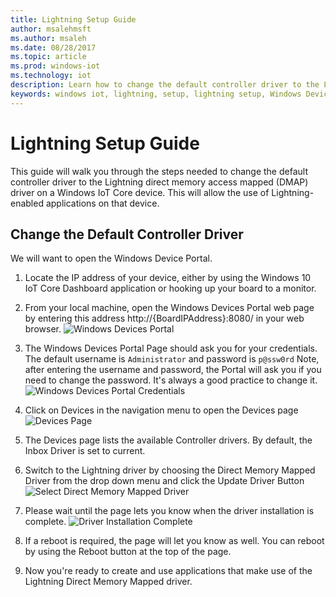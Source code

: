 ```yaml
---
title: Lightning Setup Guide
author: msalehmsft
ms.author: msaleh
ms.date: 08/28/2017
ms.topic: article
ms.prod: windows-iot
ms.technology: iot
description: Learn how to change the default controller driver to the Lightning DMAP driver on a device.
keywords: windows iot, lightning, setup, lightning setup, Windows Device Portal
---
```


# Lightning Setup Guide

This guide will walk you through the steps needed to change the default controller driver to the Lightning direct memory access mapped (DMAP) driver on a Windows IoT Core device. This will allow the use of Lightning-enabled applications on that device.

## Change the Default Controller Driver

We will want to open the Windows Device Portal.

1. Locate the IP address of your device, either by using the Windows 10 IoT Core Dashboard application or hooking up your board to a monitor.

2. From your local machine, open the Windows Devices Portal web page by entering this address http://{BoardIPAddress}:8080/ in your web browser.
   ![Windows Devices Portal](../media/LightningSetup/dmap1.png)

3. The Windows Devices Portal Page should ask you for your credentials. The default username is `Administrator` and password is `p@ssw0rd`
   Note, after entering the username and password, the Portal will ask you if you need to change the password. It's always a good practice to change it.
   ![Windows Devices Portal Credentials](../media/LightningSetup/dmap2.png)

4. Click on Devices in the navigation menu to open the Devices page
   ![Devices Page](../media/LightningSetup/dmap3.png)

5. The Devices page lists the available Controller drivers. By default, the Inbox Driver is set to current.

6. Switch to the Lightning driver by choosing the Direct Memory Mapped Driver from the drop down menu and click the Update Driver Button<br/>
   ![Select Direct Memory Mapped Driver](../media/LightningSetup/dmap4.png)

7. Please wait until the page lets you know when the driver installation is complete.
   ![Driver Installation Complete](../media/LightningSetup/dmap5.png)

8. If a reboot is required, the page will let you know as well. You can reboot by using the Reboot button at the top of the page.

9. Now you're ready to create and use applications that make use of the Lightning Direct Memory Mapped driver.
